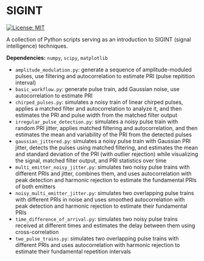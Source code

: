 # SIGINT
[![License: MIT](https://img.shields.io/badge/License-MIT-brightgreen.svg)](https://opensource.org/licenses/MIT)

A collection of Python scripts serving as an introduction to SIGINT (signal intelligence) techniques.

**Dependencies:** `numpy`, `scipy`, `matplotlib`

- `amplitude_modulation.py`: generate a sequence of amplitude-moduled pulses, use filtering and autocorrelation to estimate PRI (pulse repitition interval)
- `basic_workflow.py`: generate pulse train, add Gaussian noise, use autocorrelation to estimate PRI
- `chirped_pulses.py`: simulates a noisy train of linear chirped pulses, applies a matched filter and autocorrelation to analyze it, and then estimates the PRI and pulse width from the matched filter output
- `irregular_pulse_detection.py`: simulates a noisy pulse train with random PRI jitter, applies matched filtering and autocorrelation, and then estimates the mean and variability of the PRI from the detected pulses
- `gaussian_jittered.py`: simulates a noisy pulse train with Gaussian PRI jitter, detects the pulses using matched filtering, and estimates the mean and standard deviation of the PRI (with outlier rejection) while visualizing the signal, matched filter output, and PRI statistics over time
- `multi_emitter_noisy_jitter.py`: simulates two noisy pulse trains with different PRIs and jitter, combines them, and uses autocorrelation with peak detection and harmonic rejection to estimate the fundamental PRIs of both emitters
- `noisy_multi_emitter_jitter.py`: simulates two overlapping pulse trains with different PRIs in noise and uses smoothed autocorrelation with peak detection and harmonic rejection to estimate their fundamental PRIs
- `time_difference_of_arrival.py`: simulates two noisy pulse trains received at different times and estimates the delay between them using cross-correlation
- `two_pulse_trains.py`: simulates two overlapping pulse trains with different PRIs and uses autocorrelation with harmonic rejection to estimate their fundamental repetition intervals
